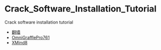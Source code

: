 # Crack_Software_Installation_Tutorial
Crack software installation tutorial

- [翻墙](chapter0.md)
- [OmniGrafflePro761](chapter1.md)
- [XMind8](chapter2.md)
